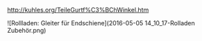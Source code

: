 http://kuhles.org/TeileGurtf%C3%BChWinkel.htm

![Rollladen: Gleiter für Endschiene](2016-05-05 14_10_17-Rolladen Zubehör.png)
